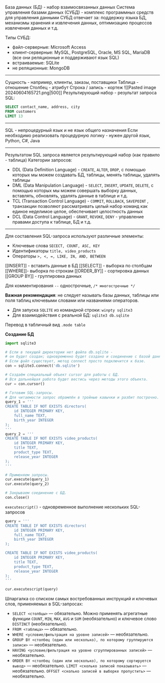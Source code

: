 База данных (БД) - набор взаимосвязанных данных
Система управления базами данных (СУБД) - комплекс программных средств для управления данными
СУБД отвечает за: поддержку языка БД, механизмы хранения и извлечения данных, оптимизацию процессов извлечения данных и т.д.

Типы СУБД:
- файл-серверные: Microsoft Access
- клиент-серверные: MySQL, PostgreSQL, Oracle, MS SQL, MariaDB (все они реляционные и поддерживают язык SQL)
- встраиваемые: SQLite
- не реляционные: MongoDB
___
Сущность - например, клиенты, заказы, поставщики
Таблица - отношение
Столбец - атрибут
Строка / запись - кортеж
![[Pasted image 20240604165721.png|500]]
Результирующий набор - результат запроса SQL:
```SQL
SELECT contact_name, address, city
FROM customers
LIMIT 13
```
___
SQL - непроцедурный язык и не язык общего назначения
Если необходимо реализовать процедурную логику - нужен другой язык, Python, C#, Java
___
Результатом SQL запроса является результирующий набор (как правило - таблица)
Категории запросов:
- DDL (Data Definition Language) - `CREATE`, `ALTER`, `DROP`, с помощью которых мы можем создавать БД, таблицы, менять таблицы, удалять таблицы
- DML (Data Manipulation Language) - `SELECT`, `INSERT`, `UPDATE`, `DELETE`, с помощью которых мы можем совершать выборку данных, вставлять, обновлять, удалять данные в таблице и т.д.
- TCL (Transaction Control Language) - `COMMIT`, `ROLLBACK`, `SAVEPOINT` , транзакции позволяют рассматривать целый набор команд как единое неделимое целое, обеспечивает целостность данных
- DCL (Data Control Language) - `GRANT`, `REVOKE`, `DENY` - управление правами доступа к таблице, БД и т.д.
___
Для составления SQL-запроса используют различные элементы:
* Ключевые слова `SECECT, COUNT, ASC, KEY`
* Идентификаторы `title, video_products`
* Операторы `>, <, =, LIKE, IN, AND, BETWEEN`

[[INSERT]] - вставить данные в БД
[[SELECT]] - выборка по столбцам
[[WHERE]]- выборка по строкам
[[ORDER_BY]] - сортировка данных
[[GROUP BY]] - группировка данных

Для комментирования `--` однострочные, `/* многострочные */`

**Важная рекомендация**: не следует называть базы данных, таблицы или поля таблиц ключевыми словами или названиями операторов.

* Для запуска `SQLITE` из командной строки: `winpty sqlite3`
* Для взаимодействия с реальной БД: `sqlite3 db.sqlite`

Перевод в табличный вид `.mode table`

**Создание БД**
```Python
import sqlite3

# Если в текущей директории нет файла db.sqlite - 
# он будет создан; одновременно будет создано и соединение с базой данных.
# Если файл существует, метод connect просто подключится к базе.
con = sqlite3.connect('db.sqlite')

# Создаём специальный объект cursor для работы с БД.
# Вся дальнейшая работа будет вестись через методы этого объекта.
cur = con.cursor()

# Готовим SQL-запросы.
# Для читаемости запрос обрамлён в тройные кавычки и разбит построчно.
query_1 = '''
CREATE TABLE IF NOT EXISTS directors(
    id INTEGER PRIMARY KEY,
    full_name TEXT,
    birth_year INTEGER
);
'''
query_2 = '''
CREATE TABLE IF NOT EXISTS video_products(
    id INTEGER PRIMARY KEY,
    title TEXT,
    product_type TEXT,
    release_year INTEGER
);
'''

# Применяем запросы.
cur.execute(query_1)
cur.execute(query_2)

# Закрываем соединение с БД.
con.close()
```

`executescript()` - одновременное выполнение нескольких SQL-запросов
```Python
query = '''
CREATE TABLE IF NOT EXISTS directors(
    id INTEGER PRIMARY KEY,
    full_name TEXT,
    birth_year INTEGER
);

CREATE TABLE IF NOT EXISTS video_products(
    id INTEGER PRIMARY KEY,
    title TEXT,
    product_type TEXT,
    release_year INTEGER
);
'''

cur.executescript(query)
```

Шпаргалка со списком самых востребованных инструкций и ключевых слов, применяемых в SQL-запросах:
- `SELECT <столбцы>` — обязательно. Можно применять агрегатные функции `COUNT`, `MIN`, `MAX`, `AVG` и `SUM` (необязательно) и ключевое слово `DISTINCT` (необязательно).
- `FROM <таблица>` — обязательно.
- `WHERE <условие/фильтрация на уровне записей>` — необязательно.
- `GROUP BY <столбец (один или несколько), по которому группируются записи>` — необязательно.
- `HAVING <условие/фильтрация на уровне сгруппированных записей>` — необязательно.
- `ORDER BY <столбец (один или несколько), по которому сортируется вывод>` — необязательно. `LIMIT <сколько записей показывать>` — необязательно. `OFFSET <сколько записей в выборке пропустить>` — необязательно.
